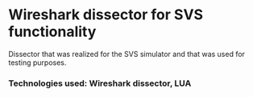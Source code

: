 # Wireshark dissector for SVS functionality

Dissector that was realized for the SVS simulator and that was used for testing purposes.

### Technologies used: Wireshark dissector, LUA
